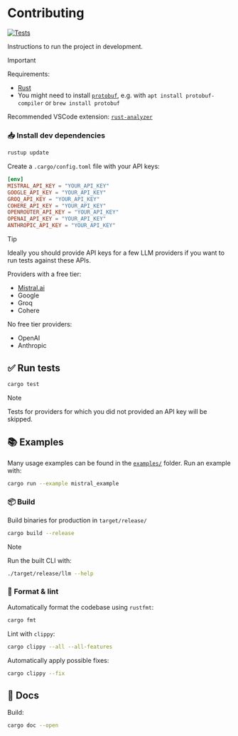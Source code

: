 # Contributing

[![Tests](https://github.com/graniet/llm/actions/workflows/test.yml/badge.svg)](https://github.com/graniet/llm/actions/workflows/test.yml)

Instructions to run the project in development.

> [!IMPORTANT]
>
> Requirements:
>
> - [Rust](https://www.rust-lang.org/tools/install)
> - You might need to install [`protobuf`](https://protobuf.dev/installation/), e.g. with `apt install protobuf-compiler` or `brew install protobuf`
>
> Recommended VSCode extension: [`rust-analyzer`](https://marketplace.visualstudio.com/items?itemName=rust-lang.rust-analyzer)

### 📥 Install dev dependencies

```sh
rustup update
```

Create a `.cargo/config.toml` file with your API keys:

```toml
[env]
MISTRAL_API_KEY = "YOUR_API_KEY"
GOOGLE_API_KEY = "YOUR_API_KEY"
GROQ_API_KEY = "YOUR_API_KEY"
COHERE_API_KEY = "YOUR_API_KEY"
OPENROUTER_API_KEY = "YOUR_API_KEY"
OPENAI_API_KEY = "YOUR_API_KEY"
ANTHROPIC_API_KEY = "YOUR_API_KEY"
```

> [!TIP]
>
> Ideally you should provide API keys for a few LLM providers if you want to run tests against these APIs.
>
> Providers with a free tier:
>
> - [Mistral.ai](https://console.mistral.ai/api-keys)
> - Google
> - Groq
> - Cohere
>
> No free tier providers:
>
> - OpenAI
> - Anthropic

## ✅ Run tests

```sh
cargo test
```

> [!NOTE]
>
> Tests for providers for which you did not provided an API key will be skipped.

## 📚 Examples

Many usage examples can be found in the [`examples/`](https://github.com/graniet/llm/tree/main/examples) folder. Run an example with:

```sh
cargo run --example mistral_example
```

### 📦 Build

Build binaries for production in `target/release/`

```sh
cargo build --release
```

> [!NOTE]
>
> Run the built CLI with:
>
> ```sh
> ./target/release/llm --help
> ```

### 🧼 Format & lint

Automatically format the codebase using `rustfmt`:

```sh
cargo fmt
```

Lint with `clippy`:

```sh
cargo clippy --all --all-features
```

Automatically apply possible fixes:

```sh
cargo clippy --fix
```

## 📖 Docs

Build:

```sh
cargo doc --open
```

